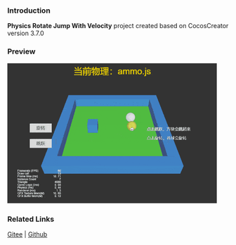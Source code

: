 ### Introduction
**Physics Rotate Jump With Velocity** project created based on CocosCreator version 3.7.0 

### Preview
![image](../../../gif/202203/2022030424.gif)

### Related Links
[Gitee](https://gitee.com/mirrors_cocos-creator/example-3d/blob/master/physics-3d/assets/cases/scenes) | [Github](https://github.com/cocos-creator/example-3d/blob/master/physics-3d/assets/cases/scenes)